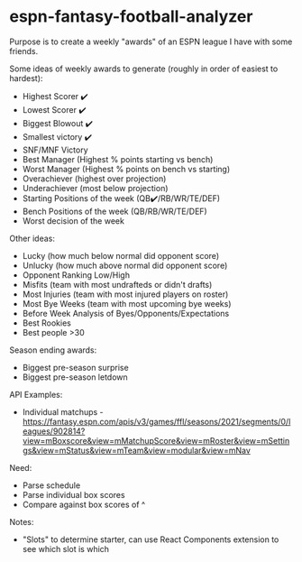 # espn-fantasy-football-analyzer

Purpose is to create a weekly "awards" of an ESPN league I have with some friends.

Some ideas of weekly awards to generate (roughly in order of easiest to hardest):

- Highest Scorer ✔️
- Lowest Scorer ✔️
- Biggest Blowout ✔️
- Smallest victory ✔️
- SNF/MNF Victory
- Best Manager (Highest % points starting vs bench)
- Worst Manager (Highest % points on bench vs starting)
- Overachiever (highest over projection)
- Underachiever (most below projection)
- Starting Positions of the week (QB✔️/RB/WR/TE/DEF)
- Bench Positions of the week (QB/RB/WR/TE/DEF)
- Worst decision of the week

Other ideas:

- Lucky (how much below normal did opponent score)
- Unlucky (how much above normal did opponent score)
- Opponent Ranking Low/High
- Misfits (team with most undrafteds or didn't drafts)
- Most Injuries (team with most injured players on roster)
- Most Bye Weeks (team with most upcoming bye weeks)
- Before Week Analysis of Byes/Opponents/Expectations
- Best Rookies
- Best people >30

Season ending awards:

- Biggest pre-season surprise
- Biggest pre-season letdown

API Examples:

- Individual matchups - https://fantasy.espn.com/apis/v3/games/ffl/seasons/2021/segments/0/leagues/902814?view=mBoxscore&view=mMatchupScore&view=mRoster&view=mSettings&view=mStatus&view=mTeam&view=modular&view=mNav

Need:

- Parse schedule
- Parse individual box scores
- Compare against box scores of ^

Notes:

- "Slots" to determine starter, can use React Components extension to see which slot is which

